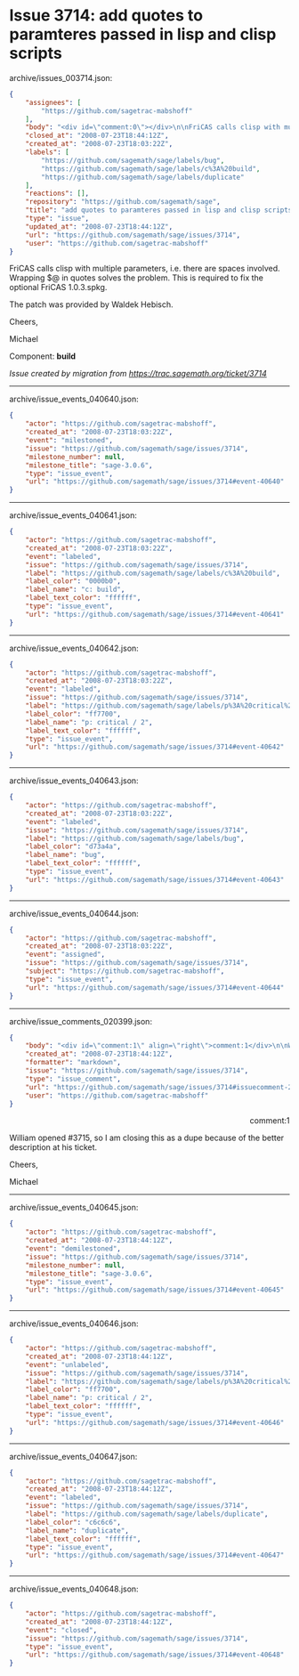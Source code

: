 # Issue 3714: add quotes to paramteres passed in lisp and clisp scripts

archive/issues_003714.json:
```json
{
    "assignees": [
        "https://github.com/sagetrac-mabshoff"
    ],
    "body": "<div id=\"comment:0\"></div>\n\nFriCAS calls clisp with multiple parameters, i.e. there are spaces involved. Wrapping $@ in quotes solves the problem. This is required to fix the optional FriCAS 1.0.3.spkg.\n\nThe patch was provided by Waldek Hebisch.\n\nCheers,\n\nMichael\n\nComponent: **build**\n\n_Issue created by migration from https://trac.sagemath.org/ticket/3714_\n\n",
    "closed_at": "2008-07-23T18:44:12Z",
    "created_at": "2008-07-23T18:03:22Z",
    "labels": [
        "https://github.com/sagemath/sage/labels/bug",
        "https://github.com/sagemath/sage/labels/c%3A%20build",
        "https://github.com/sagemath/sage/labels/duplicate"
    ],
    "reactions": [],
    "repository": "https://github.com/sagemath/sage",
    "title": "add quotes to paramteres passed in lisp and clisp scripts",
    "type": "issue",
    "updated_at": "2008-07-23T18:44:12Z",
    "url": "https://github.com/sagemath/sage/issues/3714",
    "user": "https://github.com/sagetrac-mabshoff"
}
```
<div id="comment:0"></div>

FriCAS calls clisp with multiple parameters, i.e. there are spaces involved. Wrapping $@ in quotes solves the problem. This is required to fix the optional FriCAS 1.0.3.spkg.

The patch was provided by Waldek Hebisch.

Cheers,

Michael

Component: **build**

_Issue created by migration from https://trac.sagemath.org/ticket/3714_





---

archive/issue_events_040640.json:
```json
{
    "actor": "https://github.com/sagetrac-mabshoff",
    "created_at": "2008-07-23T18:03:22Z",
    "event": "milestoned",
    "issue": "https://github.com/sagemath/sage/issues/3714",
    "milestone_number": null,
    "milestone_title": "sage-3.0.6",
    "type": "issue_event",
    "url": "https://github.com/sagemath/sage/issues/3714#event-40640"
}
```



---

archive/issue_events_040641.json:
```json
{
    "actor": "https://github.com/sagetrac-mabshoff",
    "created_at": "2008-07-23T18:03:22Z",
    "event": "labeled",
    "issue": "https://github.com/sagemath/sage/issues/3714",
    "label": "https://github.com/sagemath/sage/labels/c%3A%20build",
    "label_color": "0000b0",
    "label_name": "c: build",
    "label_text_color": "ffffff",
    "type": "issue_event",
    "url": "https://github.com/sagemath/sage/issues/3714#event-40641"
}
```



---

archive/issue_events_040642.json:
```json
{
    "actor": "https://github.com/sagetrac-mabshoff",
    "created_at": "2008-07-23T18:03:22Z",
    "event": "labeled",
    "issue": "https://github.com/sagemath/sage/issues/3714",
    "label": "https://github.com/sagemath/sage/labels/p%3A%20critical%20/%202",
    "label_color": "ff7700",
    "label_name": "p: critical / 2",
    "label_text_color": "ffffff",
    "type": "issue_event",
    "url": "https://github.com/sagemath/sage/issues/3714#event-40642"
}
```



---

archive/issue_events_040643.json:
```json
{
    "actor": "https://github.com/sagetrac-mabshoff",
    "created_at": "2008-07-23T18:03:22Z",
    "event": "labeled",
    "issue": "https://github.com/sagemath/sage/issues/3714",
    "label": "https://github.com/sagemath/sage/labels/bug",
    "label_color": "d73a4a",
    "label_name": "bug",
    "label_text_color": "ffffff",
    "type": "issue_event",
    "url": "https://github.com/sagemath/sage/issues/3714#event-40643"
}
```



---

archive/issue_events_040644.json:
```json
{
    "actor": "https://github.com/sagetrac-mabshoff",
    "created_at": "2008-07-23T18:03:22Z",
    "event": "assigned",
    "issue": "https://github.com/sagemath/sage/issues/3714",
    "subject": "https://github.com/sagetrac-mabshoff",
    "type": "issue_event",
    "url": "https://github.com/sagemath/sage/issues/3714#event-40644"
}
```



---

archive/issue_comments_020399.json:
```json
{
    "body": "<div id=\"comment:1\" align=\"right\">comment:1</div>\n\nWilliam opened #3715, so I am closing this as a dupe because of the better description at his ticket.\n\nCheers,\n\nMichael",
    "created_at": "2008-07-23T18:44:12Z",
    "formatter": "markdown",
    "issue": "https://github.com/sagemath/sage/issues/3714",
    "type": "issue_comment",
    "url": "https://github.com/sagemath/sage/issues/3714#issuecomment-20399",
    "user": "https://github.com/sagetrac-mabshoff"
}
```

<div id="comment:1" align="right">comment:1</div>

William opened #3715, so I am closing this as a dupe because of the better description at his ticket.

Cheers,

Michael



---

archive/issue_events_040645.json:
```json
{
    "actor": "https://github.com/sagetrac-mabshoff",
    "created_at": "2008-07-23T18:44:12Z",
    "event": "demilestoned",
    "issue": "https://github.com/sagemath/sage/issues/3714",
    "milestone_number": null,
    "milestone_title": "sage-3.0.6",
    "type": "issue_event",
    "url": "https://github.com/sagemath/sage/issues/3714#event-40645"
}
```



---

archive/issue_events_040646.json:
```json
{
    "actor": "https://github.com/sagetrac-mabshoff",
    "created_at": "2008-07-23T18:44:12Z",
    "event": "unlabeled",
    "issue": "https://github.com/sagemath/sage/issues/3714",
    "label": "https://github.com/sagemath/sage/labels/p%3A%20critical%20/%202",
    "label_color": "ff7700",
    "label_name": "p: critical / 2",
    "label_text_color": "ffffff",
    "type": "issue_event",
    "url": "https://github.com/sagemath/sage/issues/3714#event-40646"
}
```



---

archive/issue_events_040647.json:
```json
{
    "actor": "https://github.com/sagetrac-mabshoff",
    "created_at": "2008-07-23T18:44:12Z",
    "event": "labeled",
    "issue": "https://github.com/sagemath/sage/issues/3714",
    "label": "https://github.com/sagemath/sage/labels/duplicate",
    "label_color": "c6c6c6",
    "label_name": "duplicate",
    "label_text_color": "ffffff",
    "type": "issue_event",
    "url": "https://github.com/sagemath/sage/issues/3714#event-40647"
}
```



---

archive/issue_events_040648.json:
```json
{
    "actor": "https://github.com/sagetrac-mabshoff",
    "created_at": "2008-07-23T18:44:12Z",
    "event": "closed",
    "issue": "https://github.com/sagemath/sage/issues/3714",
    "type": "issue_event",
    "url": "https://github.com/sagemath/sage/issues/3714#event-40648"
}
```
